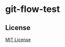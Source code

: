 # git-flow-test

## License

[MIT License](https://github.com/paikwiki/git-flow-test/blob/master/LICENSE)
